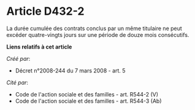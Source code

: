 # Article D432-2

La durée cumulée des contrats conclus par un même titulaire ne peut excéder quatre-vingts jours sur une période de douze mois
consécutifs.

**Liens relatifs à cet article**

_Créé par_:

  - Décret n°2008-244 du 7 mars 2008 - art. 5

_Cité par_:

  - Code de l'action sociale et des familles - art. R544-2 (V)
  - Code de l'action sociale et des familles - art. R544-3 (Ab)
